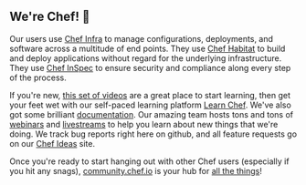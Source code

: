 ## We're Chef!  👋

Our users use [Chef Infra](https://github.com/chef/chef/) to manage configurations, deployments, and software across a multitude of end points. They use [Chef Habitat](https://github.com/habitat-sh/habitat) to build and deploy applications without regard for the underlying infrastructure. They use [Chef InSpec](https://github.com/inspec/inspec) to ensure security and compliance along every step of the process. 

If you're new, [this set of videos](https://www.youtube.com/watch?v=lqMijB1JIuU&list=PL11cZfNdwNyNYcpntVe6js-prb80LBZuc) are a great place to start learning, then get your feet wet with our self-paced learning platform [Learn Chef](https://learn.chef.io). We've also got some brilliant [documentation](https://docs.chef.io/). Our amazing team hosts tons and tons of [webinars](https://www.chef.io/webinars) and [livestreams](https://www.twitch.tv/chefsoftware) to help you learn about new things that we're doing. We track bug reports right here on github, and all feature requests go on our [Chef Ideas](https://chef-software.ideas.aha.io/) site.

Once you're ready to start hanging out with other Chef users (especially if you hit any snags), [community.chef.io](https://community.chef.io/) is your hub for [all the things](https://knowyourmeme.com/memes/all-the-things)! 

